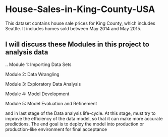 # House-Sales-in-King-County-USA

This dataset contains house sale prices for King County, which includes Seattle. It includes homes sold between May 2014 and May 2015.

## I will discuss these Modules in this project to analysis data
..
Module 1: Importing Data Sets

Module 2: Data Wrangling

Module 3: Exploratory Data Analysis

Module 4: Model Development

Module 5: Model Evaluation and Refinement

and in last stage of the Data analysis life-cycle. At this stage, must try to improve the efficiency of the data model, so that it can make more accurate predictions. The end goal is to deploy the model into production or production-like environment for final acceptance




